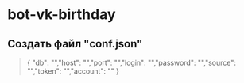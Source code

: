 # bot-vk-birthday

## Создать файл "conf.json"
> {
> "db": "","host": "","port": "","login": "","password": "","source": "","token": "","account": ""
> }